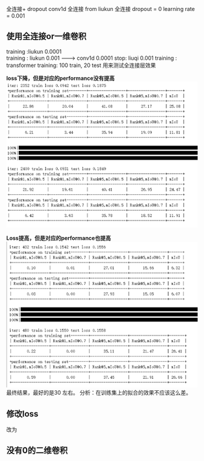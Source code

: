 全连接+ dropout
conv1d
全连接 from liukun
全连接 dropout = 0
learning rate = 0.001

## 使用全连接or一维卷积
training :liukun 0.0001    
training : liukun  0.001  ---> conv1d 0.0001
stop: liuqi 0.001
training : transformer
training: 100 train, 20 test  用来测试全连接层效果


**loss下降，但是对应的performance没有提高**
![mlp](https://raw.githubusercontent.com/LIUQI-creat/pic/main/20221028154001.png)

**Loss提高，但是对应的performance也提高**
![](https://raw.githubusercontent.com/LIUQI-creat/pic/main/20221028155221.png)
最终结果，最好的是30 左右。
分析：在训练集上的拟合的效果不应该这么差。

## 修改loss
改为

##  没有0的二维卷积


<!--stackedit_data:
eyJoaXN0b3J5IjpbLTE4OTUzODc0OTgsMzA5NDkzNDEsLTE5MD
k2MzYwMjgsLTE1MDk2MTU4OTUsODk4NjkzNDUxLC04NDA0OTM3
MzZdfQ==
-->